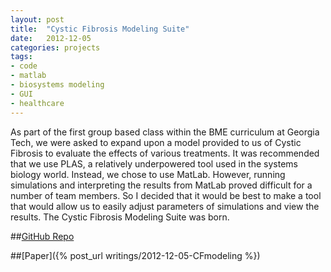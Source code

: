 ```yaml
---
layout: post
title:  "Cystic Fibrosis Modeling Suite"
date:   2012-12-05
categories: projects
tags:
- code
- matlab
- biosystems modeling
- GUI
- healthcare
---
```

As part of the first group based class within the BME curriculum at Georgia Tech, we were asked to expand upon a model provided to us of Cystic Fibrosis to evaluate the effects of various treatments. It was recommended that we use PLAS, a relatively underpowered tool used in the systems biology world. Instead, we chose to use MatLab. However, running simulations and interpreting the results from MatLab proved difficult for a number of team members. So I decided that it would be best to make a tool that would allow us to easily adjust parameters of simulations and view the results. The Cystic Fibrosis Modeling Suite was born.

##[GitHub Repo](https://github.com/mjsobrep/CysticFibrosisModelingSuite)

##[Paper]({% post_url writings/2012-12-05-CFmodeling %})
